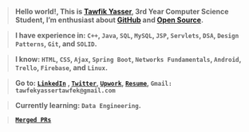 > <strong>Hello world!, This is <strong><a href="https://www.linkedin.com/in/tawfikyasser">Tawfik Yasser</a></strong>, 3rd Year Computer Science Student, I’m enthusiast about <strong><a href="https://github.com/TawfikYasser">GitHub</a></strong> and <strong><a href="https://github.com/pulls?q=is%3Apr+author%3ATawfikYasser+archived%3Afalse+is%3Aclosed+is%3Amerged">Open Source</a></strong>.</strong>

> <strong>I have experience in: `C++`, `Java`, `SQL`, `MySQL`, `JSP`, `Servlets`, `DSA`, `Design Patterns`, `Git`, and `SOLID`.</strong>

> <strong>I know: `HTML`, `CSS`, `Ajax`, `Spring Boot`, `Networks Fundamentals`, `Android`, `Trello`, `Firebase`, and `Linux`.</strong>

> <strong>Go to: [`LinkedIn`](https://www.linkedin.com/in/tawfikyasser/) , [`Twitter`](https://twitter.com/ty_osfm), [`Upwork`](https://www.upwork.com/o/profiles/users/~0153b17a33b0226c96/), [`Resume`](https://tawfikyasser.github.io/ty-resume/), `Gmail: tawfekyassertawfek@gmail.com`</strong>

> <strong>Currently learning: `Data Engineering`.</strong>

> <strong>[`Merged PRs`](https://github.com/pulls?q=is%3Apr+author%3ATawfikYasser+archived%3Afalse+is%3Aclosed+is%3Amerged)</strong>

